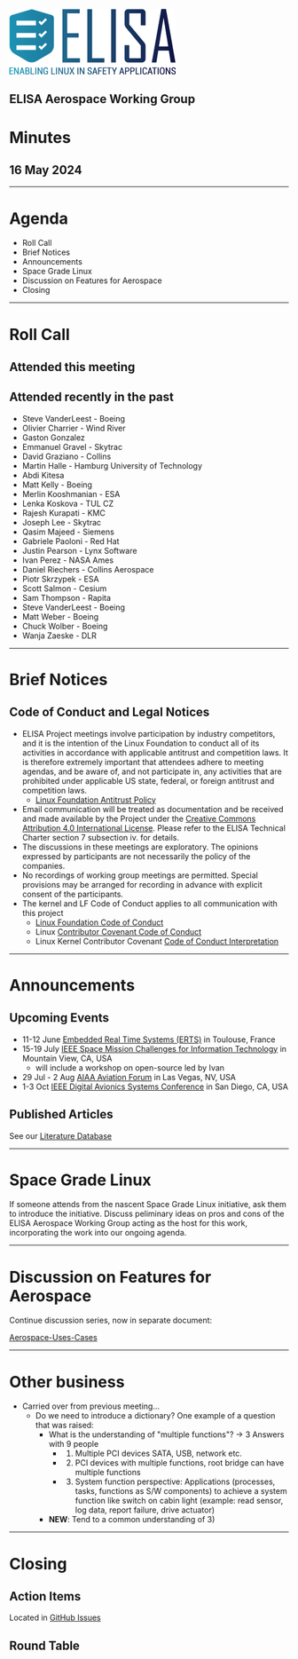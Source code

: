
![logo](logo_elisa_small.png )

## ELISA Aerospace Working Group

# Minutes

## 16 May 2024

---

# Agenda

- Roll Call
- Brief Notices
- Announcements
- Space Grade Linux
- Discussion on Features for Aerospace
- Closing

---

# Roll Call

## Attended this meeting



## Attended recently in the past

- Steve VanderLeest - Boeing
- Olivier Charrier - Wind River
- Gaston Gonzalez
- Emmanuel Gravel - Skytrac
- David Graziano - Collins
- Martin Halle - Hamburg University of Technology
- Abdi Kitesa
- Matt Kelly - Boeing
- Merlin Kooshmanian - ESA
- Lenka Koskova - TUL CZ
- Rajesh Kurapati - KMC
- Joseph Lee - Skytrac
- Qasim Majeed - Siemens
- Gabriele Paoloni - Red Hat
- Justin Pearson - Lynx Software
- Ivan Perez - NASA Ames
- Daniel Riechers - Collins Aerospace
- Piotr Skrzypek - ESA
- Scott Salmon - Cesium
- Sam Thompson - Rapita
- Steve VanderLeest - Boeing
- Matt Weber - Boeing
- Chuck Wolber - Boeing
- Wanja Zaeske - DLR

---

# Brief Notices

## Code of Conduct and Legal Notices

- ELISA Project meetings involve participation by industry competitors, and it is the intention of the Linux Foundation to conduct all of its activities in accordance with applicable antitrust and competition laws. It is therefore extremely important that attendees adhere to meeting agendas, and be aware of, and not participate in, any activities that are prohibited under applicable US state, federal, or foreign antitrust and competition laws.
  - [Linux Foundation Antitrust Policy](http://www.linuxfoundation.org/antitrust-policy)
- Email communication will be treated as documentation and be received and made available by the Project under the [Creative Commons Attribution 4.0 International License](http://creativecommons.org/licenses/by/4.0). Please refer to the ELISA Technical Charter section 7 subsection iv. for details.
- The discussions in these meetings are exploratory. The opinions expressed by participants are not necessarily the policy of the companies.
- No recordings of working group meetings are permitted. Special provisions may be arranged for recording in advance with explicit consent of the participants.
- The kernel and LF Code of Conduct applies to all communication with this project
  - [Linux Foundation Code of Conduct](https://www.linuxfoundation.org/code-of-conduct/)
  - Linux [Contributor Covenant Code of Conduct](https://git.kernel.org/pub/scm/linux/kernel/git/torvalds/linux.git/tree/Documentation/process/code-of-conduct.rst)
  - Linux Kernel Contributor Covenant [Code of Conduct Interpretation](https://git.kernel.org/pub/scm/linux/kernel/git/torvalds/linux.git/tree/Documentation/process/code-of-conduct-interpretation.rst)


---

# Announcements

## Upcoming Events

- 11-12 June [Embedded Real Time Systems (ERTS)](https://www.erts2024.org/) in Toulouse, France
- 15-19 July [IEEE Space Mission Challenges for Information Technology](https://smcit-scc.space) in Mountain View, CA, USA
  - will include a workshop on open-source led by Ivan
- 29 Jul - 2 Aug [AIAA Aviation Forum](https://www.aiaa.org/aviation/presentations-papers/call-for-papers) in Las Vegas, NV, USA
- 1-3 Oct [IEEE Digital Avionics Systems Conference](http://dasconline.org/) in San Diego, CA, USA

## Published Articles

See our [Literature Database](../literature-database/literature.bib)


---
# Space Grade Linux

If someone attends from the nascent Space Grade Linux initiative, ask them to introduce the initiative. Discuss peliminary ideas on pros and cons of the ELISA Aerospace Working Group acting as the host for this work, incorporating the work into our ongoing agenda.

---

# Discussion on Features for Aerospace

Continue discussion series, now in separate document:

[Aerospace-Uses-Cases](../Aerospace-Uses-Cases.md)

---

# Other business

- Carried over from previous meeting...
  - Do we need to introduce a dictionary? One example of a question that was raised:
    - What is the understanding of "multiple functions"? -> 3 Answers with 9 people
      - 1) Multiple PCI devices SATA, USB, network etc.
      - 2) PCI devices with multiple functions, root bridge can have multiple functions
      - 3) System function perspective: Applications (processes, tasks, functions as S/W components) to achieve a system function like switch on cabin light (example: read sensor, log data, report failure, drive actuator)
	- **NEW**: Tend to a common understanding of 3)

---

# Closing

## Action Items

Located in [GitHub Issues](https://github.com/elisa-tech/wg-aerospace/issues)

## Round Table



